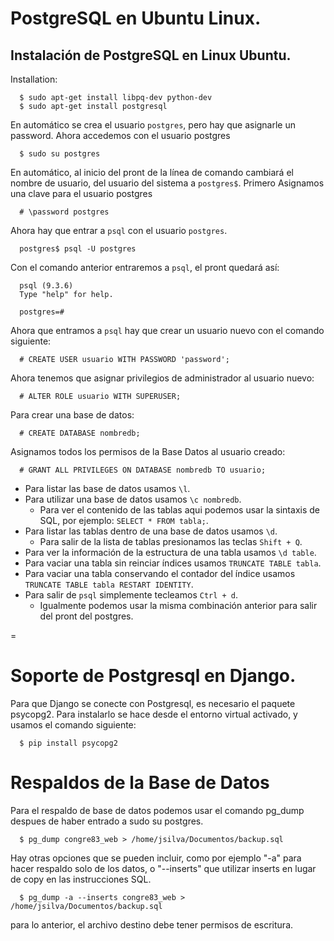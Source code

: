 # PostgreSQL en Ubuntu Linux.

## Instalación de PostgreSQL en Linux Ubuntu.

Installation:
```
  $ sudo apt-get install libpq-dev python-dev
  $ sudo apt-get install postgresql
```

En automático se crea el usuario `postgres`, pero hay que asignarle un password.
Ahora accedemos con el usuario postgres
``` 
  $ sudo su postgres
```
En automático, al inicio del pront de la línea de comando cambiará el nombre de usuario, del usuario del sistema a `postgres$`. 
Primero Asignamos una clave para el usuario postgres
```
  # \password postgres
```

Ahora hay que entrar a `psql` con el usuario `postgres`.
```
  postgres$ psql -U postgres
```

Con el comando anterior entraremos a `psql`, el pront quedará así:
```
  psql (9.3.6)
  Type "help" for help.
  
  postgres=#
```

Ahora que entramos a `psql` hay que crear un usuario nuevo con el comando siguiente:
```
  # CREATE USER usuario WITH PASSWORD 'password';
```

Ahora tenemos que asignar privilegios de administrador al usuario nuevo:
```
  # ALTER ROLE usuario WITH SUPERUSER;
```

Para crear una base de datos:
```
  # CREATE DATABASE nombredb;
```

Asignamos todos los permisos de la Base Datos al usuario creado:
```
  # GRANT ALL PRIVILEGES ON DATABASE nombredb TO usuario;
```

- Para listar las base de datos usamos `\l`.
- Para utilizar una base de datos usamos `\c nombredb`.
  - Para ver el contenido de las tablas aqui podemos usar la sintaxis de SQL, por ejemplo: `SELECT * FROM tabla;`.
- Para listar las tablas dentro de una base de datos usamos `\d`.
  - Para salir de la lista de tablas presionamos las teclas `Shift + Q`.
- Para ver la información de la estructura de una tabla usamos `\d table`.
- Para vaciar una tabla sin reinciar índices usamos `TRUNCATE TABLE tabla`.
- Para vaciar una tabla conservando el contador del índice usamos `TRUNCATE TABLE tabla RESTART IDENTITY`.
- Para salir de `psql` simplemente tecleamos `Ctrl + d`.
  - Igualmente podemos usar la misma combinación anterior para salir del pront del postgres.

=

# Soporte de Postgresql en Django.
Para que Django se conecte con Postgresql, es necesario el paquete psycopg2. 
Para instalarlo se hace desde el entorno virtual activado, y usamos el comando siguiente:
```
  $ pip install psycopg2
```

# Respaldos de la Base de Datos
Para el respaldo de base de datos podemos usar el comando pg_dump despues de haber entrado a sudo su postgres.
```
  $ pg_dump congre83_web > /home/jsilva/Documentos/backup.sql
```
Hay otras opciones que se pueden incluir, como por ejemplo "-a" para hacer respaldo solo de los datos, o "--inserts" que utilizar inserts en lugar de copy en las instrucciones SQL.
```
  $ pg_dump -a --inserts congre83_web > /home/jsilva/Documentos/backup.sql
```
para lo anterior, el archivo destino debe tener permisos de escritura.
